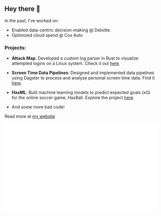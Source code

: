 ## Hey there 👋

In the past, I've worked on:
- Enabled data-centric decision-making @ Deloitte.
- Optimized cloud spend @ Cox Auto


### Projects:
- **Attack Map**: Developed a custom log parser in Rust to visualize attempted logins on a Linux system. Check it out [here](https://github.com/notedwin/attack-map).
- **Screen Time Data Pipelines**: Designed and implemented data pipelines using Dagster to process and analyze personal screen time data. Find it [here](https://github.com/notedwin/log-screen).
- **HaxML**: Built machine learning models to predict expected goals (xG) for the online soccer game, HaxBall. Explore the project [here](https://github.com/vingkan/haxml).

- And some more bad code!  

Read more at [my website](https://notedwin.com)

![](https://raw.githubusercontent.com/notedwin/github-stats/master/generated/overview.svg#gh-dark-mode-only)
